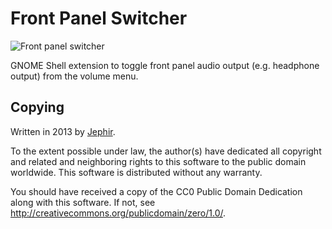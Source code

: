 # Front Panel Switcher

![Front panel switcher](http://www.jephir.name/img/front-panel-switcher.png)

GNOME Shell extension to toggle front panel audio output (e.g. headphone output) from the volume menu.

## Copying

Written in 2013 by [Jephir](http://www.jephir.name/).

To the extent possible under law, the author(s) have dedicated all copyright and related and neighboring rights to this software to the public domain worldwide. This software is distributed without any warranty.

You should have received a copy of the CC0 Public Domain Dedication along with this software. If not, see <http://creativecommons.org/publicdomain/zero/1.0/>.
